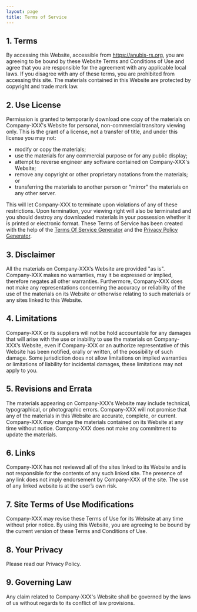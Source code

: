 ```yaml
---
layout: page
title: Terms of Service
---
```


## 1\. Terms

By accessing this Website, accessible from https://anubis-rs.org, you are agreeing to be bound by these Website Terms and Conditions of Use and agree that you are responsible for the agreement with any applicable local laws. If you disagree with any of these terms, you are prohibited from accessing this site. The materials contained in this Website are protected by copyright and trade mark law.

## 2\. Use License

Permission is granted to temporarily download one copy of the materials on Company-XXX's Website for personal, non-commercial transitory viewing only. This is the grant of a license, not a transfer of title, and under this license you may not:

*   modify or copy the materials;
*   use the materials for any commercial purpose or for any public display;
*   attempt to reverse engineer any software contained on Company-XXX's Website;
*   remove any copyright or other proprietary notations from the materials; or
*   transferring the materials to another person or "mirror" the materials on any other server.

This will let Company-XXX to terminate upon violations of any of these restrictions. Upon termination, your viewing right will also be terminated and you should destroy any downloaded materials in your possession whether it is printed or electronic format. These Terms of Service has been created with the help of the [Terms Of Service Generator](https://www.termsofservicegenerator.net) and the [Privacy Policy Generator](https://www.generateprivacypolicy.com).

## 3\. Disclaimer

All the materials on Company-XXX’s Website are provided "as is". Company-XXX makes no warranties, may it be expressed or implied, therefore negates all other warranties. Furthermore, Company-XXX does not make any representations concerning the accuracy or reliability of the use of the materials on its Website or otherwise relating to such materials or any sites linked to this Website.

## 4\. Limitations

Company-XXX or its suppliers will not be hold accountable for any damages that will arise with the use or inability to use the materials on Company-XXX’s Website, even if Company-XXX or an authorize representative of this Website has been notified, orally or written, of the possibility of such damage. Some jurisdiction does not allow limitations on implied warranties or limitations of liability for incidental damages, these limitations may not apply to you.

## 5\. Revisions and Errata

The materials appearing on Company-XXX’s Website may include technical, typographical, or photographic errors. Company-XXX will not promise that any of the materials in this Website are accurate, complete, or current. Company-XXX may change the materials contained on its Website at any time without notice. Company-XXX does not make any commitment to update the materials.

## 6\. Links

Company-XXX has not reviewed all of the sites linked to its Website and is not responsible for the contents of any such linked site. The presence of any link does not imply endorsement by Company-XXX of the site. The use of any linked website is at the user’s own risk.

## 7\. Site Terms of Use Modifications

Company-XXX may revise these Terms of Use for its Website at any time without prior notice. By using this Website, you are agreeing to be bound by the current version of these Terms and Conditions of Use.

## 8\. Your Privacy

Please read our Privacy Policy.

## 9\. Governing Law

Any claim related to Company-XXX's Website shall be governed by the laws of us without regards to its conflict of law provisions.
